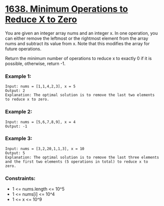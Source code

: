 # [1638. Minimum Operations to Reduce X to Zero](https://leetcode.com/problems/minimum-operations-to-reduce-x-to-zero/description/?envType=daily-question&envId=2023-09-20)

You are given an integer array nums and an integer x. In one operation, you can either remove the leftmost or the rightmost element from the array nums and subtract its value from x. Note that this modifies the array for future operations.

Return the minimum number of operations to reduce x to exactly 0 if it is possible, otherwise, return -1.

 

### Example 1:
```text
Input: nums = [1,1,4,2,3], x = 5
Output: 2
Explanation: The optimal solution is to remove the last two elements to reduce x to zero.
```
### Example 2:
```text
Input: nums = [5,6,7,8,9], x = 4
Output: -1
```
### Example 3:
```text
Input: nums = [3,2,20,1,1,3], x = 10
Output: 5
Explanation: The optimal solution is to remove the last three elements and the first two elements (5 operations in total) to reduce x to zero.
 ```

### Constraints:

* 1 <= nums.length <= 10^5
* 1 <= nums[i] <= 10^4
* 1 <= x <= 10^9
